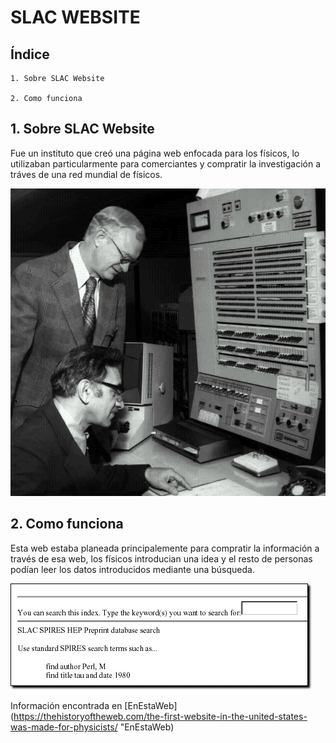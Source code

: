 # SLAC WEBSITE

## Índice 
```
1. Sobre SLAC Website

2. Como funciona
```

## 1. Sobre SLAC Website

Fue un instituto que creó una página web enfocada para los físicos, lo utilizaban particularmente para comerciantes y compratir la investigación a tráves de una red mundial de físicos. 

![ImagenSLAC](https://github.com/loltop776/SMX2-M8UF1A1-HistoriaWeb-1989-1994-SLACWebsite-JesusFortea/blob/main/Imagen%20SLAC.jpg "ImagenSLAC")

## 2. Como funciona

Esta web estaba planeada principalemente para compratir la información a través de esa web, los físicos introducian una idea y el resto de personas podían leer los datos introducidos mediante una búsqueda.

![ImagenWeb](https://github.com/loltop776/SMX2-M8UF1A1-HistoriaWeb-1989-1994-SLACWebsite-JesusFortea/blob/main/Imagen%20web.jpg "ImagenWeb")

Información encontrada en
[EnEstaWeb](https://thehistoryoftheweb.com/the-first-website-in-the-united-states-was-made-for-physicists/ "EnEstaWeb)